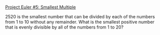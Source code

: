 [Project Euler #5: Smallest Multiple](https://www.hackerrank.com/contests/projecteuler/challenges/euler005/problem)

2520 is the smallest number that can be divided by each of the numbers from 1 to 10 without any remainder. What is the smallest positive number that is evenly divisible by all of the numbers from 1 to 20?